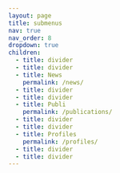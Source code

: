 ```yaml
---
layout: page
title: submenus
nav: true
nav_order: 8
dropdown: true
children:
  - title: divider
  - title: divider
  - title: News
    permalink: /news/
  - title: divider
  - title: divider
  - title: Publi
    permalink: /publications/
  - title: divider
  - title: divider
  - title: Profiles
    permalink: /profiles/
  - title: divider
  - title: divider
---
```

